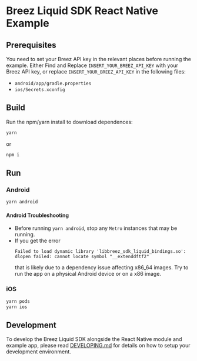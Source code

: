 # Breez Liquid SDK React Native Example

## Prerequisites
You need to set your Breez API key in the relevant places before running the example.
Either Find and Replace `INSERT_YOUR_BREEZ_API_KEY` with your Breez API key, 
or replace `INSERT_YOUR_BREEZ_API_KEY` in the following files:
* `android/app/gradle.properties`
* `ios/Secrets.xconfig`

## Build

Run the npm/yarn install to download dependences:
```bash
yarn
```
or
```bash
npm i
```

## Run

### Android

```bash
yarn android
```

#### Android Troubleshooting

* Before running `yarn android`, stop any `Metro` instances that may be running.
* If you get the error
  ```
  Failed to load dynamic library 'libbreez_sdk_liquid_bindings.so': dlopen failed: cannot locate symbol "__extenddftf2"
  ```
  that is likely due to a dependency issue affecting x86_64 images. Try to run the app on a physical Android device or on a x86 image.

### iOS

```bash
yarn pods
yarn ios
```

## Development

To develop the Breez Liquid SDK alongside the React Native module and example app, please read [DEVELOPING.md](../DEVELOPING.md) for details on how to setup your development environment.
